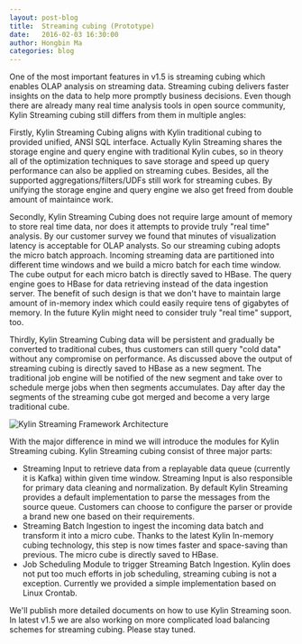 ```yaml
---
layout: post-blog
title:  Streaming cubing (Prototype)
date:   2016-02-03 16:30:00
author: Hongbin Ma
categories: blog
---
```



One of the most important features in v1.5 is streaming cubing which enables OLAP analysis on streaming data. Streaming cubing delivers faster insights on the data to help more promptly business decisions. Even though there are already many real time analysis tools in open source community, Kylin Streaming cubing still differs from them in multiple angles:

Firstly, Kylin Streaming Cubing aligns with Kylin traditional cubing to provided unified, ANSI SQL interface. Actually Kylin Streaming shares the storage engine and query engine with traditional Kylin cubes, so in theory all of the optimization techniques to save storage and speed up query performance can also be applied on streaming cubes. Besides, all the supported aggregations/filters/UDFs still work for streaming cubes. By unifying the storage engine and query engine we also get freed from double amount of maintaince work. 
    
Secondly, Kylin Streaming Cubing does not require large amount of memory to store real time data, nor does it attempts to provide truly "real time" analysis. By our customer survey we found that minutes of visualization latency is acceptable for OLAP analysts. So our streaming cubing adopts the micro batch approach. Incoming streaming data are partitioned into different time windows and we build a micro batch for each time window. The cube output for each micro batch is directly saved to HBase. The query engine goes to HBase for data retrieving instead of the data ingestion server. The benefit of such design is that we don't have to maintain large amount of in-memory index which could easily require tens of gigabytes of memory. In the future Kylin might need to consider truly "real time" support, too.  

Thirdly, Kylin Streaming Cubing data will be persistent and gradually be converted to traditional cubes, thus customers can still query "cold data" without any compromise on performance. As discussed above the output of streaming cubing is directly saved to HBase as a new segment. The traditional job engine will be notified of the new segment and take over to schedule merge jobs when then segments accumulates. Day after day the segments of the streaming cube got merged and become a very large traditional cube. 
   
![Kylin Streaming Framework Architecture](/images/develop/streaming.png)
      
With the major difference in mind we will introduce the modules for Kylin Streaming cubing. Kylin Streaming cubing consist of three major parts:

* Streaming Input to retrieve data from a replayable data queue (currently it is Kafka) within given time window. Streaming Input is also responsible for primary data cleaning and normalization. By default Kylin Streaming provides a default implementation to parse the messages from the source queue. Customers can choose to configure the parser or provide a brand new one based on their requirements.  
* Streaming Batch Ingestion to ingest the incoming data batch and transform it into a micro cube. Thanks to the latest Kylin In-memory cubing technology, this step is now times faster and space-saving than previous. The micro cube is directly saved to HBase.
* Job Scheduling Module to trigger Streaming Batch Ingestion. Kylin does not put too much efforts in job scheduling, streaming cubing is not a exception. Currently we provided a simple implementation based on Linux Crontab.
    
We'll publish more detailed documents on how to use Kylin Streaming soon. In latest v1.5 we are also working on more complicated load balancing schemes for streaming cubing. Please stay tuned.

   